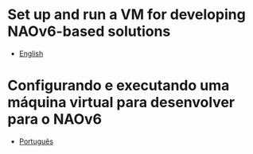 # Set up and run a VM for developing NAOv6-based solutions

- [English](./how-to-use-en.md)

# Configurando e executando uma máquina virtual para desenvolver para o NAOv6

- [Português](./how-to-use-ptbr.md)